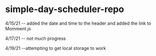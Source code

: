 # simple-day-scheduler-repo

4/15/21
-- added the date and time to the header and added 
    the link to Momment.js

4/17/21
-- not much progress

4/19/21
--attempting to get local storage to work 
